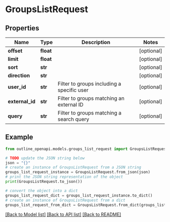# GroupsListRequest


## Properties

Name | Type | Description | Notes
------------ | ------------- | ------------- | -------------
**offset** | **float** |  | [optional] 
**limit** | **float** |  | [optional] 
**sort** | **str** |  | [optional] 
**direction** | **str** |  | [optional] 
**user_id** | **str** | Filter to groups including a specific user | [optional] 
**external_id** | **str** | Filter to groups matching an external ID | [optional] 
**query** | **str** | Filter to groups matching a search query | [optional] 

## Example

```python
from outline_openapi.models.groups_list_request import GroupsListRequest

# TODO update the JSON string below
json = "{}"
# create an instance of GroupsListRequest from a JSON string
groups_list_request_instance = GroupsListRequest.from_json(json)
# print the JSON string representation of the object
print(GroupsListRequest.to_json())

# convert the object into a dict
groups_list_request_dict = groups_list_request_instance.to_dict()
# create an instance of GroupsListRequest from a dict
groups_list_request_from_dict = GroupsListRequest.from_dict(groups_list_request_dict)
```
[[Back to Model list]](../README.md#documentation-for-models) [[Back to API list]](../README.md#documentation-for-api-endpoints) [[Back to README]](../README.md)


